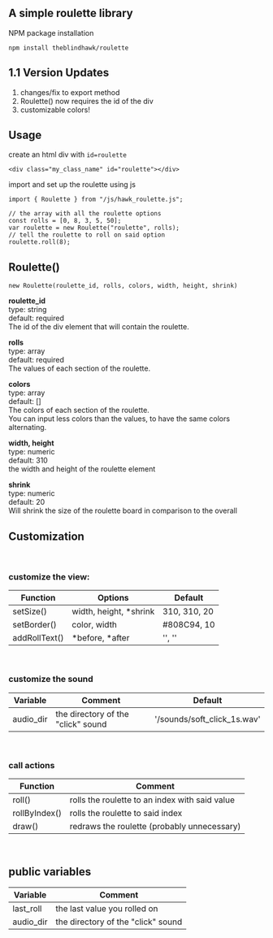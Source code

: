 ## A simple roulette library

NPM package installation
```
npm install theblindhawk/roulette
```

## 1.1 Version Updates

1. changes/fix to export method
2. Roulette() now requires the id of the div
3. customizable colors!

## Usage
create an html div with ```id=roulette```
```
<div class="my_class_name" id="roulette"></div>
```

import and set up the roulette using js
```
import { Roulette } from "/js/hawk_roulette.js";

// the array with all the roulette options
const rolls = [0, 8, 3, 5, 50];
var roulette = new Roulette("roulette", rolls);
// tell the roulette to roll on said option
roulette.roll(8);
```


## Roulette()

```
new Roulette(roulette_id, rolls, colors, width, height, shrink)
```

**roulette_id**  
type: string  
default: required  
The id of the div element that will contain the roulette.  

**rolls**  
type: array  
default: required  
The values of each section of the roulette.  

**colors**  
type: array  
default: []  
The colors of each section of the roulette.  
You can input less colors than the values, to have the same colors alternating.  

**width, height**  
type: numeric  
default: 310  
the width and height of the roulette element  

**shrink**  
type: numeric  
default: 20  
Will shrink the size of the roulette board in comparison to the overall  

## Customization

</br>

### customize the view:

| Function      | Options                | Default        |
| ------------- | ---------------------- | -------------- |
| setSize()     | width, height, *shrink | 310, 310, 20   |
| setBorder()   | color, width           | #808C94, 10    |
| addRollText() | *before, *after        | '', ''         |

</br>

### customize the sound

| Variable      | Comment                            | Default                     |
| ------------- | ---------------------------------- | --------------------------- |
| audio_dir     | the directory of the "click" sound | '/sounds/soft_click_1s.wav' |

</br>

### call actions

| Function      | Comment                                           |
| ------------- | ------------------------------------------------- |
| roll()        | rolls the roulette to an index with said value    |
| rollByIndex() | rolls the roulette to said index                  |
| draw()        | redraws the roulette (probably unnecessary)       |

</br>

## public variables

| Variable      | Comment                            |
| ------------- | ---------------------------------- |
| last_roll     | the last value you rolled on       |
| audio_dir     | the directory of the "click" sound |
